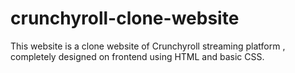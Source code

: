 # crunchyroll-clone-website
This website is a clone website of Crunchyroll  streaming platform , completely designed on frontend using HTML and basic CSS.
